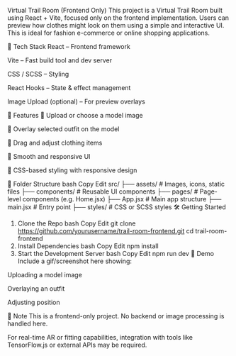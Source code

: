 Virtual Trail Room (Frontend Only)
This project is a Virtual Trail Room built using React + Vite, focused only on the frontend implementation. Users can preview how clothes might look on them using a simple and interactive UI. This is ideal for fashion e-commerce or online shopping applications.

🚀 Tech Stack
React – Frontend framework

Vite – Fast build tool and dev server

CSS / SCSS – Styling

React Hooks – State & effect management

Image Upload (optional) – For preview overlays

🧩 Features
📸 Upload or choose a model image

🧥 Overlay selected outfit on the model

🔄 Drag and adjust clothing items

🧭 Smooth and responsive UI

🎨 CSS-based styling with responsive design

📂 Folder Structure
bash
Copy
Edit
src/
├── assets/         # Images, icons, static files
├── components/     # Reusable UI components
├── pages/          # Page-level components (e.g. Home.jsx)
├── App.jsx         # Main app structure
├── main.jsx        # Entry point
├── styles/         # CSS or SCSS styles
🛠️ Getting Started
1. Clone the Repo
bash
Copy
Edit
git clone https://github.com/yourusername/trail-room-frontend.git
cd trail-room-frontend
2. Install Dependencies
bash
Copy
Edit
npm install
3. Start the Development Server
bash
Copy
Edit
npm run dev
📸 Demo
Include a gif/screenshot here showing:

Uploading a model image

Overlaying an outfit

Adjusting position

📌 Note
This is a frontend-only project. No backend or image processing is handled here.

For real-time AR or fitting capabilities, integration with tools like TensorFlow.js or external APIs may be required.

